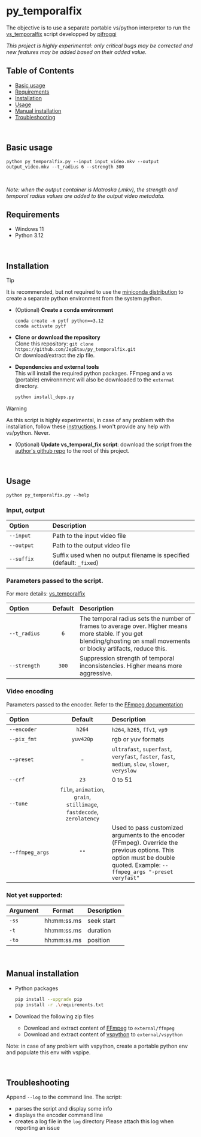 # py_temporalfix

The objective is to use a separate portable vs/python interpretor to run the [vs_temporalfix](https://github.com/pifroggi/vs_temporalfix) script developped by [pifroggi](https://github.com/pifroggi)

_This project is highly experimental: only critical bugs may be corrected and new features may be added based on their added value._
&nbsp;

## Table of Contents
- [Basic usage](#Basic-usage)
- [Requirements](#Requirements)
- [Installation](#Installation)
- [Usage](#Usage)
- [Manual installation](#Manual-installation)
- [Troubleshooting](#Troubleshooting)

&nbsp;


## Basic usage
`python py_temporalfix.py --input input_video.mkv --output output_video.mkv --t_radius 6 --strength 300`

&nbsp;

_Note: when the output container is Matroska (.mkv), the strength and temporal radius values are added to the output video metadata._

## Requirements
- Windows 11
- Python 3.12

&nbsp;

## Installation

> [!TIP]
> It is recommended, but not required to use the [miniconda distribution](https://docs.anaconda.com/free/miniconda/index.html) to create a separate python environment from the system python.

- (Optional) **Create a conda environment**
    ```
    conda create -n pytf python==3.12
    conda activate pytf
    ```

- **Clone or download the repository**  
Clone this repository: `git clone https://github.com/JepEtau/py_temporalfix.git`  
Or download/extract the zip file.


- **Dependencies and external tools**  
This will install the required python packages. FFmpeg and a vs (portable) environnment will also be downloaded to the `external` directory.
    ```sh
    python install_deps.py
    ```

> [!WARNING]
> As this script is highly experimental, in case of any problem with the installation, follow these [instructions](#Manual-installation). I won't provide any help with vs/python. Never.

- (Optional) **Update vs_temporal_fix script**: download the script from the [author's github repo](https://github.com/pifroggi/vs_temporalfix) to the root of this project.

&nbsp;

## Usage

`python py_temporalfix.py --help`

### Input, output
| Option&nbsp;&nbsp;&nbsp;&nbsp;&nbsp;&nbsp;&nbsp;&nbsp;&nbsp;&nbsp;&nbsp;| Description |
| :--- | :--- |
| `--input` | Path to the input video file  |
| `--output`| Path to the output video file |
| `--suffix`| Suffix used when no output filename is specified (default:  `_fixed`)|


### Parameters passed to the script.
For more details: [vs_temporalfix](https://github.com/pifroggi/vs_temporalfix)

| Option&nbsp;&nbsp;&nbsp;&nbsp;&nbsp;&nbsp;&nbsp;&nbsp;&nbsp;&nbsp;&nbsp; |  Default | Description |
| :--- | :---: | :--- |
| `--t_radius` | `6` | The temporal radius sets the number of frames to average over. Higher means more stable. If you get blending/ghosting on small movements or blocky artifacts, reduce this. |
| `--strength` | `300` | Suppression strength of temporal inconsistencies. Higher means more aggressive. |


### Video encoding
Parameters passed to the encoder. Refer to the [FFmpeg documentation](https://ffmpeg.org/ffmpeg-all.html)

| Option&nbsp;&nbsp;&nbsp;&nbsp;&nbsp;&nbsp;&nbsp;&nbsp;&nbsp;&nbsp;&nbsp;&nbsp;&nbsp;&nbsp;&nbsp; |   Default  | Description
| :--- | :---: | :--- |
| `--encoder`   | `h264`    |  `h264`, `h265`, `ffv1`, `vp9`|
| `--pix_fmt`   | `yuv420p` |  rgb or yuv formats  |
| `--preset`    |  -         | `ultrafast`, `superfast`, `veryfast`, `faster`, `fast`, `medium`, `slow`, `slower`, `veryslow`   |
| `--crf`       |    `23`|  0 to 51  |
| `--tune`      |  `film`, `animation`, `grain`, `stillimage`, `fastdecode`, `zerolatency`  |
| `--ffmpeg_args` | `""` | Used to pass customized arguments to the encoder (FFmpeg). Override the previous options. This option must be double quoted. Example: `--ffmpeg_args "-preset veryfast"`|


### Not yet supported:
| Argument  | Format        | Description           |
| :--- | :---: | :--- |
| `-ss`     | hh:mm:ss.ms   | seek start            |
| `-t`      | hh:mm:ss.ms   | duration              |
| `-to`     | hh:mm:ss.ms   | position              |

&nbsp;

## Manual installation

- Python packages
    ```bash
    pip install --upgrade pip
    pip install -r .\requirements.txt
    ```

- Download the following zip files
    + Download and extract content of [FFmpeg](https://github.com/JepEtau/external_rehost/releases/download/external/ffmpeg_win32_x64.zip) to `external/ffmpeg`
    + Download and extract content of [vspython](https://github.com/JepEtau/external_rehost/releases/download/external/vspython_win32_x64.zip) to `external/vspython`

Note: in case of any problem with vspython, create a portable python env and populate this env with vspipe.
     
&nbsp;

## Troubleshooting

Append `--log` to the command line. The script:  
- parses the script and display some info
- displays the encoder command line
- creates a log file in the `log` directory
Please attach this log when reporting an issue
